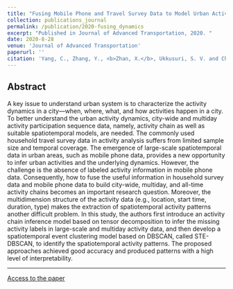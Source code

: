 ```yaml
---
title: "Fusing Mobile Phone and Travel Survey Data to Model Urban Activity Dynamics"
collection: publications_journal
permalink: /publication/2020-fusing_dynamics
excerpt: "Published in Journal of Advanced Transportation, 2020. "
date: 2020-8-28
venue: 'Journal of Advanced Transportation'
paperurl: ''
citation: 'Yang, C., Zhang, Y., <b>Zhan, X.</b>, Ukkusuri, S. V. and Chen, Y., 2020. Fusing Mobile Phone and Travel Survey Data to Model Urban Activity Dynamics. <i>Journal of Advanced Transportation</i>, 2020, 5321385.'
---
```



Abstract
---
A key issue to understand urban system is to characterize the activity dynamics in a city—when, where, what, and how activities happen in a city. To better understand the urban activity dynamics, city-wide and multiday activity participation sequence data, namely, activity chain as well as suitable spatiotemporal models, are needed. The commonly used household travel survey data in activity analysis suffers from limited sample size and temporal coverage. The emergence of large-scale spatiotemporal data in urban areas, such as mobile phone data, provides a new opportunity to infer urban activities and the underlying dynamics. However, the challenge is the absence of labeled activity information in mobile phone data. Consequently, how to fuse the useful information in household survey data and mobile phone data to build city-wide, multiday, and all-time activity chains becomes an important research question. Moreover, the multidimension structure of the activity data (e.g., location, start time, duration, type) makes the extraction of spatiotemporal activity patterns another difficult problem. In this study, the authors first introduce an activity chain inference model based on tensor decomposition to infer the missing activity labels in large-scale and multiday activity data, and then develop a spatiotemporal event clustering model based on DBSCAN, called STE-DBSCAN, to identify the spatiotemporal activity patterns. The proposed approaches achieved good accuracy and produced patterns with a high level of interpretability.

---
[Access to the paper](https://doi.org/10.1155/2020/5321385)

